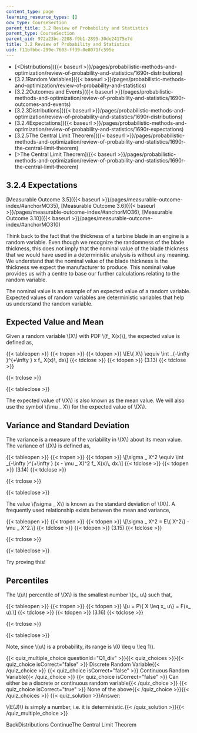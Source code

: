 ```yaml
---
content_type: page
learning_resource_types: []
ocw_type: CourseSection
parent_title: 3.2 Review of Probability and Statistics
parent_type: CourseSection
parent_uid: 972a23bc-2208-f9b1-2895-30de24175e7d
title: 3.2 Review of Probability and Statistics
uid: f11bfbbc-299e-7603-ff39-0e8071fc595e
---
```


*   [\<Distributions]({{< baseurl >}}/pages/probabilistic-methods-and-optimization/review-of-probability-and-statistics/1690r-distributions)
*   [3.2.1Random Variables]({{< baseurl >}}/pages/probabilistic-methods-and-optimization/review-of-probability-and-statistics)
*   [3.2.2Outcomes and Events]({{< baseurl >}}/pages/probabilistic-methods-and-optimization/review-of-probability-and-statistics/1690r-outcomes-and-events)
*   [3.2.3Distributions]({{< baseurl >}}/pages/probabilistic-methods-and-optimization/review-of-probability-and-statistics/1690r-distributions)
*   [3.2.4Expectations]({{< baseurl >}}/pages/probabilistic-methods-and-optimization/review-of-probability-and-statistics/1690r-expectations)
*   [3.2.5The Central Limit Theorem]({{< baseurl >}}/pages/probabilistic-methods-and-optimization/review-of-probability-and-statistics/1690r-the-central-limit-theorem)
*   [\>The Central Limit Theorem]({{< baseurl >}}/pages/probabilistic-methods-and-optimization/review-of-probability-and-statistics/1690r-the-central-limit-theorem)

3.2.4 Expectations
------------------

[Measurable Outcome 3.5]({{< baseurl >}}/pages/measurable-outcome-index/#anchorMO35), [Measurable Outcome 3.6]({{< baseurl >}}/pages/measurable-outcome-index/#anchorMO36), [Measurable Outcome 3.10]({{< baseurl >}}/pages/measurable-outcome-index/#anchorMO310)

Think back to the fact that the thickness of a turbine blade in an engine is a random variable. Even though we recognize the randomness of the blade thickness, this does not imply that the nominal value of the blade thickness that we would have used in a deterministic analysis is without any meaning. We understand that the nominal value of the blade thickness is the thickness we expect the manufacturer to produce. This nominal value provides us with a centre to base our further calculations relating to the random variable.

The nominal value is an example of an expected value of a random variable. Expected values of random variables are deterministic variables that help us understand the random variable.

Expected Value and Mean
-----------------------

Given a random variable \\(X\\) with PDF \\(f\_ X(x)\\), the expected value is defined as,

{{< tableopen >}}
{{< tropen >}}
{{< tdopen >}}
\\\[E\\{ X\\} \\equiv \\int \_{-\\infty }^{+\\infty } x f\_ X(x)\\, dx\\\]
{{< tdclose >}}
{{< tdopen >}}
(3.13)
{{< tdclose >}}

{{< trclose >}}

{{< tableclose >}}

The expected value of \\(X\\) is also known as the mean value. We will also use the symbol \\(\\mu \_ X\\) for the expected value of \\(X\\).

Variance and Standard Deviation
-------------------------------

The variance is a measure of the variability in \\(X\\) about its mean value. The variance of \\(X\\) is defined as,

{{< tableopen >}}
{{< tropen >}}
{{< tdopen >}}
\\\[\\sigma \_ X^2 \\equiv \\int \_{-\\infty }^{+\\infty } (x - \\mu \_ X)^2 f\_ X(x)\\, dx.\\\]
{{< tdclose >}}
{{< tdopen >}}
(3.14)
{{< tdclose >}}

{{< trclose >}}

{{< tableclose >}}

The value \\(\\sigma \_ X\\) is known as the standard deviation of \\(X\\). A frequently used relationship exists between the mean and variance,

{{< tableopen >}}
{{< tropen >}}
{{< tdopen >}}
\\\[\\sigma \_ X^2 = E\\{ X^2\\} - \\mu \_ X^2.\\\]
{{< tdclose >}}
{{< tdopen >}}
(3.15)
{{< tdclose >}}

{{< trclose >}}

{{< tableclose >}}

Try proving this!

Percentiles
-----------

The \\(u\\) percentile of \\(X\\) is the smallest number \\(x\_ u\\) such that,

{{< tableopen >}}
{{< tropen >}}
{{< tdopen >}}
\\\[u = P\\{ X \\leq x\_ u\\} = F(x\_ u).\\\]
{{< tdclose >}}
{{< tdopen >}}
(3.16)
{{< tdclose >}}

{{< trclose >}}

{{< tableclose >}}

Note, since \\(u\\) is a probability, its range is \\(0 \\leq u \\leq 1\\).

{{< quiz_multiple_choice questionId="Q1_div" >}}{{< quiz_choices >}}{{< quiz_choice isCorrect="false" >}} Discrete Random Variable{{< /quiz_choice >}}
{{< quiz_choice isCorrect="false" >}} Continuous Random Variable{{< /quiz_choice >}}
{{< quiz_choice isCorrect="false" >}} Can either be a discrete or continuous random variable{{< /quiz_choice >}}
{{< quiz_choice isCorrect="true" >}} None of the above{{< /quiz_choice >}}{{< /quiz_choices >}}
{{< quiz_solution >}}Answer:

\\(E(J)\\) is simply a number, i.e. it is deterministic.{{< /quiz_solution >}}{{< /quiz_multiple_choice >}}

BackDistributions ContinueThe Central Limit Theorem